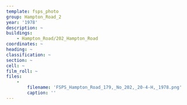 ```yaml
---
template: fsps_photo
group: Hampton_Road_2
year: '1978'
description: ~
buildings:
    - Hampton_Road/202_Hampton_Road
coordinates: ~
heading: ~
classification: ~
section: ~
cell: ~
film_roll: ~
files:
    -
        filename: 'FSPS_Hampton_Road_179,_No_202,_20-4-H,_1978.png'
        caption: ''
---
```

